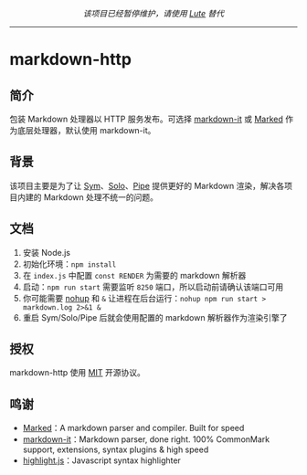 <p align = "center">
<em>该项目已经暂停维护，请使用 <a href="https://github.com/b3log/lute">Lute</a> 替代</em>
</p>

---

# markdown-http

## 简介

包装 Markdown 处理器以 HTTP 服务发布。可选择 [markdown-it](https://github.com/markdown-it/markdown-it) 或 [Marked](https://github.com/markedjs/marked) 作为底层处理器，默认使用 markdown-it。

## 背景

该项目主要是为了让 [Sym](https://github.com/b3log/symphony)、[Solo](https://github.com/b3log/solo)、[Pipe](https://github.com/b3log/pipe) 提供更好的 Markdown 渲染，解决各项目内建的 Markdown 处理不统一的问题。

## 文档

1. 安装 Node.js
2. 初始化环境：`npm install`
3. 在 `index.js` 中配置 `const RENDER` 为需要的 markdown 解析器
4. 启动：`npm run start` 需要监听 `8250` 端口，所以启动前请确认该端口可用
5. 你可能需要 [nohup](https://hacpai.com/man?cmd=nohup) 和 `&` 让进程在后台运行：`nohup npm run start > markdown.log 2>&1 &`
6. 重启 Sym/Solo/Pipe 后就会使用配置的 markdown 解析器作为渲染引擎了

## 授权

markdown-http 使用 [MIT](https://opensource.org/licenses/MIT) 开源协议。

## 鸣谢

* [Marked](https://github.com/markedjs/marked)：A markdown parser and compiler. Built for speed
* [markdown-it](https://github.com/markdown-it/markdown-it)：Markdown parser, done right. 100% CommonMark support, extensions, syntax plugins & high speed
* [highlight.js](https://github.com/highlightjs/highlight.js)：Javascript syntax highlighter
